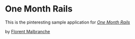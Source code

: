 # One Month Rails

This is the pinteresting sample application for [*One Month Rails*](http://onemonthrails.com)

by [Florent Malbranche](http://onemonthrails.com)